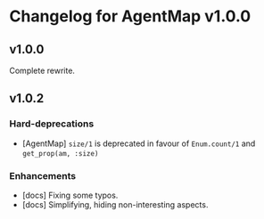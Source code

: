 # Changelog for AgentMap v1.0.0

## v1.0.0

Complete rewrite.

## v1.0.2

### Hard-deprecations

  * [AgentMap] `size/1` is deprecated in favour of `Enum.count/1` and
    `get_prop(am, :size)`

### Enhancements

  * [docs] Fixing some typos.
  * [docs] Simplifying, hiding non-interesting aspects.

